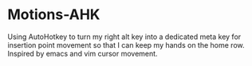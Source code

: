 # Motions-AHK
Using AutoHotkey to turn my right alt key into a dedicated meta key for insertion point movement so that I can keep my hands on the home row. Inspired by emacs and vim cursor movement.
